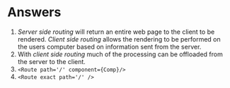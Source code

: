 # Answers

1. _Server side routing_ will return an entire web page to the client to be rendered. _Client side routing_ allows the rendering to be performed on the users computer based on information sent from the server.
1. With _client side routing_ much of the processing can be offloaded from the server to the client.
1. ````<Route path='/' component={Comp}/>````
1. ````<Route exact path='/' />````